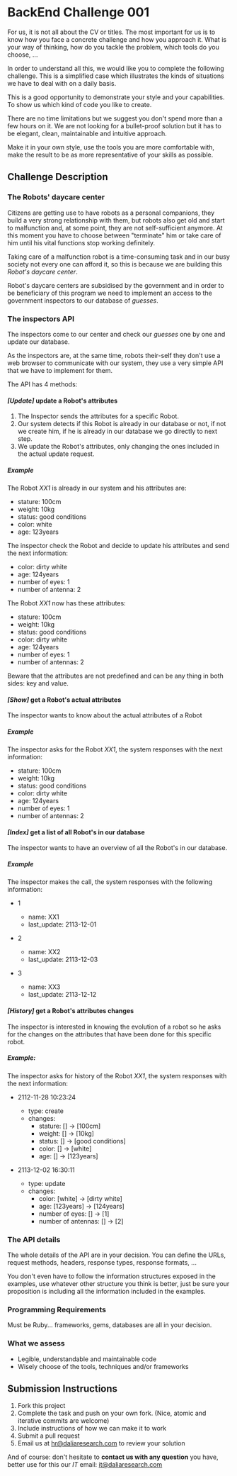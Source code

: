 # BackEnd Challenge 001

For us, it is not all about the CV or titles. The most important for us is to know how you face a concrete challenge and how you approach it. What is your way of thinking, how do you tackle the problem, which tools do you choose, ...

In order to understand all this, we would like you to complete the following challenge. This is a simplified case which illustrates the kinds of situations we have to deal with on a daily basis.

This is a good opportunity to demonstrate your style and your capabilities. To show us which kind of code you like to create.

There are no time limitations but we suggest you don't spend more than a few hours on it. We are not looking for a bullet-proof solution but it has to be elegant, clean, maintainable and intuitive approach.

Make it in your own style, use the tools you are more comfortable with, make the result to be as more representative of your skills as possible.

## Challenge Description

### The Robots' daycare center

Citizens are getting use to have robots as a personal companions, they build a very strong relationship with them, but robots also get old and start to malfunction and, at some point, they are not self-sufficient anymore. At this moment you have to choose between "terminate" him or take care of him until his vital functions stop working definitely.

Taking care of a malfunction robot is a time-consuming task and in our busy society not every one can afford it, so this is because we are building this _Robot's daycare center_.

Robot's daycare centers are subsidised by the government and in order to be beneficiary of this program we need to implement an access to the government inspectors to our database of _guesses_.

### The inspectors API

The inspectors come to our center and check our _guesses_ one by one and update our database.

As the inspectors are, at the same time, robots their-self they don't use a web browser to communicate with our system, they use a very simple API that we have to implement for them.

The API has 4 methods:

#### _[Update]_ update a Robot's attributes

1. The Inspector sends the attributes for a specific Robot.
2. Our system detects if this Robot is already in our database or not, if not we create him, if he is already in our database we go directly to next step.
3. We update the Robot's attributes, only changing the ones included in the actual update request.

##### Example

The Robot _XX1_ is already in our system and his attributes are: 

- stature: 100cm
- weight: 10kg 
- status: good conditions
- color: white
- age: 123years

The inspector check the Robot and decide to update his attributes and send the next information:

- color: dirty white
- age: 124years
- number of eyes: 1
- number of antenna: 2

The Robot _XX1_ now has these attributes: 

- stature: 100cm
- weight: 10kg 
- status: good conditions
- color: dirty white
- age: 124years
- number of eyes: 1
- number of antennas: 2

Beware that the attributes are not predefined and can be any thing in both sides: key and value.

#### _[Show]_ get a Robot's actual attributes

The inspector wants to know about the actual attributes of a Robot

##### Example

The inspector asks for the Robot _XX1_, the system responses with the next information:

- stature: 100cm
- weight: 10kg 
- status: good conditions
- color: dirty white
- age: 124years
- number of eyes: 1
- number of antennas: 2

#### _[Index]_ get a list of all Robot's in our database

The inspector wants to have an overview of all the Robot's in our database.

##### Example

The inspector makes the call, the system responses with the following information:

- 1
	- name: XX1
	- last_update: 2113-12-01

- 2
	- name: XX2
	- last_update: 2113-12-03

- 3
	- name: XX3
	- last_update: 2113-12-12
	
#### _[History]_ get a Robot's attributes changes

The inspector is interested in knowing the evolution of a robot so he asks for the changes on the attributes that have been done for this specific robot.

##### Example:

The inspector asks for history of the Robot _XX1_, the system responses with the next information:

- 2112-11-28 10:23:24
	- type: create
	- changes: 
		- stature: [] -> [100cm]
		- weight: [] -> [10kg]
		- status: [] -> [good conditions]
		- color: [] -> [white]
		- age: [] -> [123years]

- 2113-12-02 16:30:11
	- type: update
	- changes:
		- color: [white] -> [dirty white]
		- age: [123years] -> [124years]
		- number of eyes: [] -> [1]
		- number of antennas: [] -> [2]


### The API details

The whole details of the API are in your decision. You can define the URLs, request methods, headers, response types, response formats, ...

You don't even have to follow the information structures exposed in the examples, use whatever other structure you think is better, just be sure your proposition is including all the information included in the examples.

### Programming Requirements

Must be Ruby... frameworks, gems, databases are all in your decision.

### What we assess

- Legible, understandable and maintainable code
- Wisely choose of the tools, techniques and/or frameworks

## Submission Instructions

1. Fork this project
1. Complete the task and push on your own fork. (Nice, atomic and iterative commits are welcome)
1. Include instructions of how we can make it to work
1. Submit a pull request
1. Email us at hr@daliaresearch.com to review your solution

And of course: don't hesitate to **contact us with any question** you have, better use for this our _IT_ email: [it@daliaresearch.com](mailto:it@daliaresearch.com)


